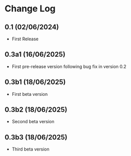 Change Log
==========

0.1 (02/06/2024)
-----------------
- First Release

0.3a1 (16/06/2025)
-----------------
- First pre-release version following bug fix in version 0.2

0.3b1 (18/06/2025)
-----------------
- First beta version

0.3b2 (18/06/2025)
-----------------
- Second beta version

0.3b3 (18/06/2025)
-----------------
- Third beta version
